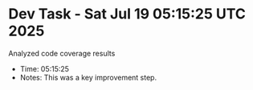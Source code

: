 # Dev Task - Sat Jul 19 05:15:25 UTC 2025
Analyzed code coverage results
- Time: 05:15:25
- Notes: This was a key improvement step.

